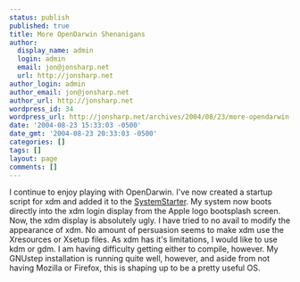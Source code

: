 ```yaml
---
status: publish
published: true
title: More OpenDarwin Shenanigans
author:
  display_name: admin
  login: admin
  email: jon@jonsharp.net
  url: http://jonsharp.net
author_login: admin
author_email: jon@jonsharp.net
author_url: http://jonsharp.net
wordpress_id: 34
wordpress_url: http://jonsharp.net/archives/2004/08/23/more-opendarwin-shenanigans/
date: '2004-08-23 15:33:03 -0500'
date_gmt: '2004-08-23 20:33:03 -0500'
categories: []
tags: []
layout: page
comments: []
---
```

I continue to enjoy playing with OpenDarwin.  I've now created a startup script for xdm and added it to the [SystemStarter](http://www.opendarwin.org/~kevin/SystemStarter/SystemStarter.html).  My system now boots directly into the xdm login display from the Apple logo bootsplash screen.  Now, the xdm display is absolutely ugly.  I have tried to no avail to modify the appearance of xdm.  No amount of persuasion seems to make xdm use the Xresources or Xsetup files.  As xdm has it's limitations, I would like to use kdm or gdm.  I am having difficulty getting either to compile, however.  My GNUstep installation is running quite well, however, and aside from not having Mozilla or Firefox, this is shaping up to be a pretty useful OS.

